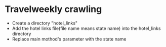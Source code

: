 # Travelweekly crawling
- Create a directory "hotel_links"
- Add the hotel links file(file name means state name) into the hotel_links directory
- Replace main mothod's parameter with the state name
